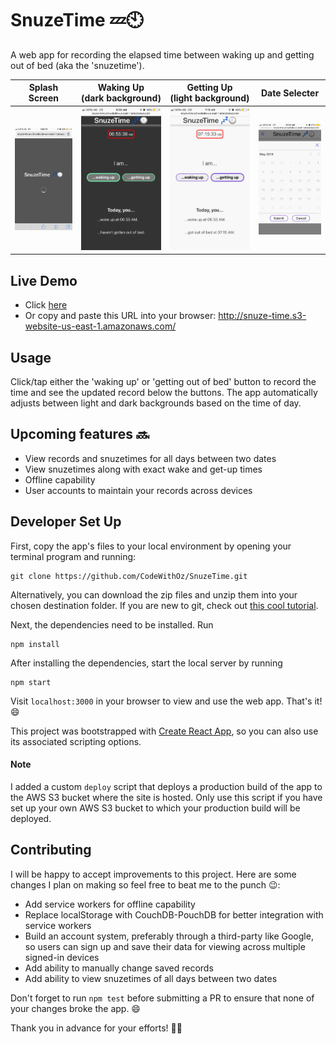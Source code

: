 # SnuzeTime 💤🕙

A web app for recording the elapsed time between waking up and
getting out of bed (aka the 'snuzetime').

|                          Splash Screen                          |                  Waking Up<br>(dark background)                   |                  Getting Up<br>(light background)                  |                           Date Selecter                           |
| :-------------------------------------------------------------: | :---------------------------------------------------------------: | :----------------------------------------------------------------: | :---------------------------------------------------------------: |
| ![snuzetime app splash screeen](img/SnuzeTime_SplashScreen.jpg) | ![snuzetime app waking up screeen](img/SnuzeTime_WakeUp_Dark.PNG) | ![snuzetime app getting up screeen](img/SnuzeTime_GetUp_Light.PNG) | ![snuzetime date selecter ](img/snuzetime-mobile-date-select.jpg) |

## Live Demo

- Click [here](http://snuze-time.s3-website-us-east-1.amazonaws.com/)
- Or copy and paste this URL into your browser:
  http://snuze-time.s3-website-us-east-1.amazonaws.com/

## Usage

Click/tap either the 'waking up' or 'getting out of bed' button to
record the time and see the updated record below the buttons. The app automatically adjusts between light and dark backgrounds based on
the time of day.

## Upcoming features 🔜

- View records and snuzetimes for all days between two dates
- View snuzetimes along with exact wake and get-up times
- Offline capability
- User accounts to maintain your records across devices

## Developer Set Up

First, copy the app's files to your local environment by opening
your terminal program and running:

```
git clone https://github.com/CodeWithOz/SnuzeTime.git
```

Alternatively, you can download the zip files and unzip them
into your chosen destination folder. If you are new to git, check out
[this cool tutorial](https://www.atlassian.com/git/tutorials/learn-git-with-bitbucket-cloud).

Next, the dependencies need to be installed. Run

```
npm install
```

After installing the dependencies, start the local server by running

```
npm start
```

Visit `localhost:3000` in your browser to view and use the web app.
That's it! 😄

This project was bootstrapped with
[Create React App](https://github.com/facebook/create-react-app), so
you can also use its associated scripting options.

#### Note

I added a custom `deploy` script that deploys a production build
of the app to the AWS S3 bucket where the site is hosted. Only use
this script if you have set up your own AWS S3 bucket to which
your production build will be deployed.

## Contributing

I will be happy to accept improvements to this project. Here are
some changes I plan on making so feel free to beat me to the punch 😉:

- Add service workers for offline capability
- Replace localStorage with CouchDB-PouchDB for better integration
  with service workers
- Build an account system, preferably through a third-party like Google, so users can sign up and save their data for viewing
  across multiple signed-in devices
- Add ability to manually change saved records
- Add ability to view snuzetimes of all days between two dates

Don't forget to run `npm test` before submitting a PR to ensure
that none of your changes broke the app. 😄

Thank you in advance for your efforts! 🙌👏

